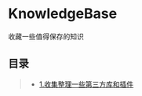 # KnowledgeBase
收藏一些值得保存的知识
## 目录  
>* [1.收集整理一些第三方库和插件](https://github.com/XINCGer/Unity3DTraining/tree/master/3rdPlugins)  
